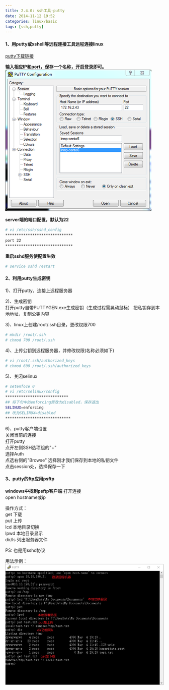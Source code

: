 ```yaml
---
title: 2.4.0: ssh工具-putty
date: 2014-11-12 19:52
categories: linux/basic
tags: [ssh,putty]
---
```


#### 1、用putty或xshell等远程连接工具远程连接linux
[putty下载链接](http://the.earth.li/~sgtatham/putty/latest/x86/putty-0.66-installer.exe)

**输入相应IP和port，保存一个名称，开启登录即可。**  
![](/static/images/docs/linux/basic/2.4.0-01.png)

**server端的端口配置，默认为22**
``` bash
# vi /etc/ssh/sshd_config
******************************
port 22
******************************
```

**重启sshd服务使配置生效**
``` bash
# service sshd restart
```

#### 2、利用putty生成密钥
1)、打开putty，连接上远程服务器

2)、生成密钥  
打开putty自带PUTTYGEN.exe生成密钥（生成过程需晃动鼠标）
把私钥存到本地地址，复制公钥内容

3)、linux上创建/root/.ssh目录，更改权限700
``` bash
# mkdir /root/.ssh
# chmod 700 /root/.ssh
```

4)、上传公钥到远程服务器，并修改权限(名称必须如下)
``` bash
# vi /root/.ssh/authorized_keys
# chmod 600 /root/.ssh/authorized_keys
```

5)、关闭selinux  
``` bash
# setenfoce 0
# vi /etc/selinux/config
****************************
## 将下句中的enforcing修改为disabled，保存退出
SELINUX=enforcing      
## 改为SELINUX=disabled
*****************************
```

6)、putty客户端设置  
关闭当前的连接  
打开putty  
点开左侧SSH选项组的"+"  
选择Auth  
点选右侧的"Browse" 选择刚才我们保存到本地的私钥文件  
点击session处，选择保存一下  

#### 3、putty的ftp应用psftp
**windows中找到psftp客户端**
打开连接  
open hostname或ip

操作方式：  
get 下载  
put 上传  
lcd 本地目录切换  
lpwd 本地目录显示  
dir/ls 列出服务器文件  

PS:
也是用sshd协议

用法示例：  
![](/static/images/docs/linux/basic/2.4.0-02.png)
